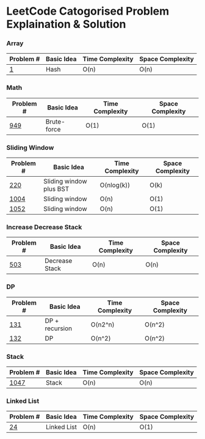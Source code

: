 # LeetCode Catogorised Problem Explaination & Solution

### Array
| Problem # | Basic Idea | Time Complexity | Space Complexity |
|-|-|-|-|
| [1](https://leetcode.com/problems/two-sum/) | Hash | O(n) | O(n) |

### Math
| Problem # | Basic Idea | Time Complexity | Space Complexity |
|-|-|-|-|
| [949](https://leetcode.com/problems/largest-time-for-given-digits/) | Brute-force | O(1) | O(1) |

### Sliding Window
| Problem # | Basic Idea | Time Complexity | Space Complexity |
|-|-|-|-|
| [220](https://leetcode.com/problems/contains-duplicate-iii/) | Sliding window plus BST | O(nlog(k)) | O(k) |
| [1004](https://leetcode.com/problems/max-consecutive-ones-iii/) | Sliding window | O(n) | O(1) |
| [1052](https://leetcode.com/problems/grumpy-bookstore-owner/) | Sliding window | O(n) | O(1) |

### Increase Decrease Stack
| Problem # | Basic Idea | Time Complexity | Space Complexity |
|-|-|-|-|
| [503](https://leetcode.com/problems/next-greater-element-ii/) | Decrease Stack | O(n) | O(n) |

### DP
| Problem # | Basic Idea | Time Complexity | Space Complexity |
|-|-|-|-|
| [131](https://leetcode.com/problems/palindrome-partitioning/) | DP + recursion | O(n2^n) | O(n^2) |
| [132](https://leetcode.com/problems/palindrome-partitioning-ii/) | DP | O(n^2) | O(n^2) |

### Stack
| Problem # | Basic Idea | Time Complexity | Space Complexity |
|-|-|-|-|
| [1047](https://leetcode.com/problems/remove-all-adjacent-duplicates-in-string/) | Stack | O(n) | O(n) |

### Linked List
| Problem # | Basic Idea | Time Complexity | Space Complexity |
|-|-|-|-|
| [24](https://leetcode.com/problems/swap-nodes-in-pairs/) | Linked List | O(n) | O(1) |
